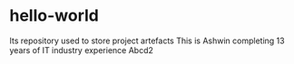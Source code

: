 # hello-world
Its repository used to store project artefacts
This is Ashwin completing 13 years of IT industry experience 
Abcd2
